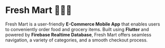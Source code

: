 # Fresh Mart 🍎🍞🍇

Fresh Mart is a user-friendly **E-Commerce Mobile App** that enables users to conveniently order food and grocery items. Built using **Flutter** and powered by **Firebase Realtime Database**, Fresh Mart offers seamless navigation, a variety of categories, and a smooth checkout process.